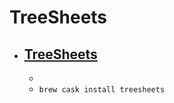 # TreeSheets
- [TreeSheets](http://strlen.com/treesheets/)
  - 
  - 
  - `brew cask install treesheets`
